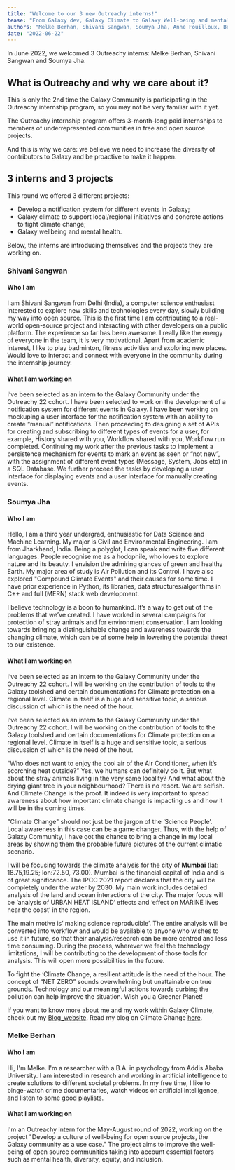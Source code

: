 ```yaml
---
title: "Welcome to our 3 new Outreachy interns!"
tease: "From Galaxy dev, Galaxy Climate to Galaxy Well-being and mental health."
authors: "Melke Berhan, Shivani Sangwan, Soumya Jha, Anne Fouilloux, Beatriz Serrano-Solano"
date: "2022-06-22"
---
```



In June 2022, we welcomed 3 Outreachy interns: Melke Berhan, Shivani Sangwan and Soumya Jha. 

## What is Outreachy and why we care about it?

This is only the 2nd time the Galaxy Community is participating in the Outreachy internship program, so you may not be very familiar with it yet.

The Outreachy internship program offers 3-month-long paid internships to members of underrepresented communities in free and open source projects.

And this is why we care: we believe we need to increase the diversity of contributors to Galaxy and be proactive to make it happen.

## 3 interns and 3 projects

This round we offered 3 different projects:

- Develop a notification system for different events in Galaxy;
- Galaxy climate to support local/regional initiatives and concrete actions to fight climate change;
- Galaxy wellbeing and mental health.

Below, the interns are introducing themselves and the projects they are working on.


### Shivani Sangwan 

#### Who I am

I am Shivani Sangwan from Delhi (India), a computer science enthusiast interested to explore new skills and technologies every day, slowly building my way into open source. This is the first time I am contributing to a real-world open-source project and interacting with other developers on a public platform. The experience so far has been awesome. I really like the energy of everyone in the team, it is very motivational. Apart from academic interest, I like to play badminton, fitness activities and exploring new places. Would love to interact and connect with everyone in the community during the internship journey. 

#### What I am working on 

I’ve been selected as an intern to the Galaxy Community under the Outreachy 22 cohort. I have been selected to work on the development of a notification system for different events in Galaxy. I have been working on mockuping a user interface for the notification system with an ability to create “manual” notifications. Then proceeding to designing a set of APIs for creating and subscribing to different types of events for a user, for example, History shared with you, Workflow shared with you, Workflow run completed. Continuing my work after the previous tasks to implement a persistence mechanism for events to mark an event as seen or “not new”, with the assignment of different event types (Message, System, Jobs etc) in a SQL Database. We further proceed the tasks by developing a user interface for displaying events and a user interface for manually creating events.


### Soumya Jha

#### Who I am

Hello, I am a third year undergrad, enthusiastic for Data Science and Machine Learning. My major is Civil and Environmental Engineering. I am from Jharkhand, India. Being a polyglot, I can speak and write five different languages. People recognise me as a hodophile, who loves to explore nature and its beauty. I envision the admiring glances of green and healthy Earth. My major area of study is Air Pollution and its Control. I have also explored "Compound Climate Events" and their causes for some time. I have prior experience in Python, its libraries, data structures/algorithms in C++ and full (MERN) stack web development. 

I believe technology is a boon to humankind. It’s a way to get out of the problems that we’ve created. I have worked in several campaigns for protection of stray animals and for environment conservation. I am looking towards bringing a distinguishable change and awareness towards the changing climate, which can be of some help in lowering the potential threat to our existence.

#### What I am working on 

I’ve been selected as an intern to the Galaxy Community under the Outreachy 22 cohort. I will be working on the contribution of tools to the Galaxy toolshed and certain documentations for Climate protection on a regional level. Climate in itself is a huge and sensitive topic, a serious discussion of which is the need of the hour.

I’ve been selected as an intern to the Galaxy Community under the Outreachy 22 cohort. I will be working on the contribution of tools to the Galaxy toolshed and certain documentations for Climate protection on a regional level. Climate in itself is a huge and sensitive topic, a serious discussion of which is the need of the hour.

“Who does not want to enjoy the cool air of the Air Conditioner, when it’s scorching heat outside?” Yes, we humans can definitely do it. But what about the stray animals living in the very same locality? And what about the drying giant tree in your neighbourhood? There is no resort. We are selfish. And Climate Change is the proof. It indeed is very important to spread awareness about how important climate change is impacting us and how it  will be in the coming times.

"Climate Change" should not just be the jargon of the ‘Science People’. Local awareness in this case can be a game changer. Thus, with the help of Galaxy Community, I have got the chance to bring a change in my local areas by showing them the probable future pictures of the current climatic scenario.

I will be focusing towards the climate analysis for the city of **Mumbai** (lat: 18.75,19.25; lon:72.50, 73.00). Mumbai is the financial capital of India and is of great significance. The IPCC 2021 report declares that the city will be completely under the water by 2030. My main work includes detailed analysis of the land and ocean interactions of the city. The major focus will be ‘analysis of URBAN HEAT ISLAND‘ effects and ‘effect on MARINE lives near the coast’ in the region.  

The main motive is’ making science reproducible’. The entire analysis will be converted into workflow and would be available to anyone who wishes to use it in future, so that their analysis/research can be more centred and less time consuming. During the process, wherever we feel the technology limitations, I will be contributing to the development of those tools for analysis. This will open more possibilities in the future.

To fight the ‘Climate Change, a resilient attitude is the need of the hour. The concept of “NET ZERO” sounds overwhelming but unattainable on true grounds. Technology and our meaningful  actions towards curbing the pollution can help improve the situation. 
Wish you a Greener Planet! 

If you want to know more about me and my work within Galaxy Climate, check out my [Blog_website](https://soumya-jha.netlify.app/).
Read my blog on Climate Change [here](https://medium.com/@green_soul/climates-last-call-how-will-we-counter-7c4ea93c0913).

### Melke Berhan

#### Who I am

Hi, I'm Melke. I'm a researcher with a B.A. in psychology from Addis Ababa University. I am interested in research and working in artificial intelligence to create solutions to different societal problems. In my free time, I like to binge-watch crime documentaries, watch videos on artificial intelligence, and listen to some good playlists.


#### What I am working on 

I'm an Outreachy intern for the May-August round of 2022, working on the project "Develop a culture of well-being for open source projects, the Galaxy community as a use case." The project aims to improve the well-being of open source communities taking into account essential factors such as mental health, diversity, equity, and inclusion.

